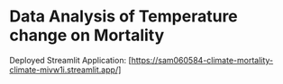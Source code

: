 # Data Analysis of Temperature change on Mortality

Deployed Streamlit Application: [https://sam060584-climate-mortality-climate-mivw1i.streamlit.app/]
